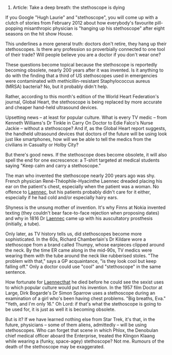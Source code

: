 1.  Article: Take a deep breath: the stethoscope is dying

If you Google "Hugh Laurie" and "stethoscope", you will come up with a
clutch of stories from February 2012 about how everybody's favourite
pill-popping misanthropic physician is "hanging up his stethoscope"
after eight seasons on the hit show House.

This underlines a more general truth: doctors don't retire, they hang up
their stethoscopes. Is there any profession so proverbially connected to
one tool of their trade? Will people believe you are a doctor if you
don't wear one?

These questions become topical because the stethoscope is reportedly
becoming obsolete, nearly 200 years after it was invented. Is it
anything to do with the finding that a third of US stethoscopes used in
emergencies were contaminated with methicillin-resistant Staphylococcus
aureus (MRSA) bacteria? No, but it probably didn't help.

Rather, according to this month's edition of the World Heart
Federation's journal, Global Heart, the stethoscope is being replaced by
more accurate and cheaper hand-held ultrasound devices.

Upsetting news – at least for popular culture. What is every TV medic –
from Kenneth Williams's Dr Tinkle in Carry On Doctor to Edie Falco's
Nurse Jackie – without a stethoscope? And if, as the Global Heart report
suggests, the handheld ultrasound devices that doctors of the future
will be using look just like smartphones, how will we be able to tell
the medics from the civilians in Casualty or Holby City?

But there's good news. If the stethoscope does become obsolete, it will
also spell the end for one excrescence: a T-shirt targeted at medical
students saying "Keep calm and carry a stethoscope."

The man who invented the stethoscope nearly 200 years ago was shy.
French physician René-Théophile-Hyacinthe Laennec dreaded placing his
ear on the patient's chest, especially when the patient was a woman. No
offence to [Laennec](Laennec "wikilink"), but his patients probably
didn't care for it either, especially if he had cold and/or especially
hairy ears.

Shyness is the unsung mother of invention. It's why Finns at Nokia
invented texting (they couldn't bear face-to-face rejection when
proposing dates) and why in 1816 Dr [Laennec](Laennec "wikilink") came
up with his auscultatory prosthesis (initially, a tube).

Only later, as TV history tells us, did stethoscopes become more
sophisticated. In the 60s, Richard Chamberlain's Dr Kildare wore a
stethoscope from a brand called Thumpy, whose earpieces clipped around
the neck. By the time ER came along in the mid-90s, TV medics were
wearing them with the tube around the neck like rubberised stoles. "The
problem with that," says a GP acquaintance, "is they look cool but keep
falling off." Only a doctor could use "cool" and "stethoscope" in the
same sentence.

How fortunate for [Laennecthat](Laennec "wikilink") he died before he
could see the sexist uses to which popular culture would put his
invention. In the 1957 film Doctor at Large, Dirk Bogarde's Dr Simon
Sparrow uses a stethoscope during an examination of a girl who's been
having chest problems. "Big breaths, Eva." "Yeth, and I'm only 16." Oh
Lord: if that's what the stethoscope is going to be used for, it is just
as well it is becoming obsolete.

But is it? If we have learned nothing else from Star Trek, it's that, in
the future, physicians – some of them aliens, admittedly – will be using
stethoscopes. Who can forget that scene in which Phlox, the Denobulan
chief medical officer aboard the Enterprise, treated the Klingon Klaang
while wearing a (funky, space-agey) stethoscope? Not me. Rumours of the
death of the stethoscope may be exaggerated.
